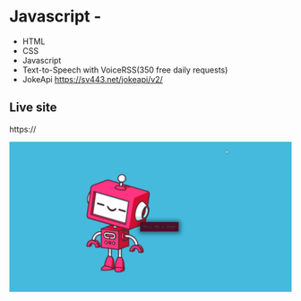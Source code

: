 # Javascript - 

* HTML
* CSS
* Javascript
* Text-to-Speech with VoiceRSS(350 free daily requests)
* JokeApi https://sv443.net/jokeapi/v2/


## Live site
https://

[![Screenshot](screenshot.png)](https://)